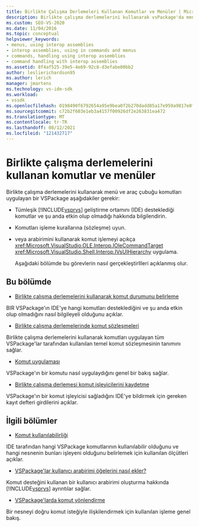 ```yaml
---
title: Birlikte Çalışma Derlemeleri Kullanan Komutlar ve Menüler | Microsoft Docs
description: Birlikte çalışma derlemelerini kullanarak vsPackage'da menü ve araç çubuğu komutları uygulanırken tamamlanması gereken görevler hakkında bilgi öğrenin.
ms.custom: SEO-VS-2020
ms.date: 11/04/2016
ms.topic: conceptual
helpviewer_keywords:
- menus, using interop assemblies
- interop assemblies, using in commands and menus
- commands, handling using interop assemblies
- command handling with interop assemblies
ms.assetid: 8f4af525-39e5-4e69-92c8-d3efabe80bb2
author: leslierichardson95
ms.author: lerich
manager: jmartens
ms.technology: vs-ide-sdk
ms.workload:
- vssdk
ms.openlocfilehash: 0198490f6792654a95e9bea0f2b270dadd85a17e959a9817e0f74165a14a11bd
ms.sourcegitcommit: c72b2f603e1eb3a4157f00926df2e263831ea472
ms.translationtype: MT
ms.contentlocale: tr-TR
ms.lasthandoff: 08/12/2021
ms.locfileid: "121432717"
---
```

# <a name="commands-and-menus-that-use-interop-assemblies"></a>Birlikte çalışma derlemelerini kullanan komutlar ve menüler
Birlikte çalışma derlemelerini kullanarak menü ve araç çubuğu komutları uygulayan bir VSPackage aşağıdakiler gerekir:

- Tümleşik [!INCLUDE[vsprvs](../../code-quality/includes/vsprvs_md.md)] geliştirme ortamını (IDE) desteklediği komutlar ve şu anda etkin olup olmadığı hakkında bilgilendirin.

- Komutları işleme kurallarına (sözleşme) uyun.

- veya arabirimini kullanarak komut işlemeyi açıkça <xref:Microsoft.VisualStudio.OLE.Interop.IOleCommandTarget> <xref:Microsoft.VisualStudio.Shell.Interop.IVsUIHierarchy> uygulama.

  Aşağıdaki bölümde bu görevlerin nasıl gerçekleştirllleri açıklanmış olur.

## <a name="in-this-section"></a>Bu bölümde
- [Birlikte çalışma derlemelerini kullanarak komut durumunu belirleme](../../extensibility/internals/determining-command-status-by-using-interop-assemblies.md)

 BIR VSPackage'ın IDE'ye hangi komutları desteklediğini ve şu anda etkin olup olmadığını nasıl bilgileyeli olduğunu açıklar.

- [Birlikte çalışma derlemelerinde komut sözleşmeleri](../../extensibility/internals/command-contracts-in-interop-assemblies.md)

 Birlikte çalışma derlemelerini kullanarak komutları uygulayan tüm VSPackage'lar tarafından kullanılan temel komut sözleşmesinin tanımını sağlar.

- [Komut uygulaması](../../extensibility/internals/command-implementation.md)

 VSPackage'ın bir komutu nasıl uygulaydığını genel bir bakış sağlar.

- [Birlikte çalışma derlemesi komut işleyicilerini kaydetme](../../extensibility/internals/registering-interop-assembly-command-handlers.md)

 VSPackage'ın bir komut işleyicisi sağladığını IDE'ye bildirmek için gereken kayıt defteri girdilerini açıklar.

## <a name="related-sections"></a>İlgili bölümler
- [Komut kullanılabilirliği](../../extensibility/internals/command-availability.md)

 IDE tarafından hangi VSPackage komutlarının kullanılabilir olduğunu ve hangi nesnenin bunları işleyeni olduğunu belirlemek için kullanılan ölçütleri açıklar.

- [VSPackage'lar kullanıcı arabirimi öğelerini nasıl ekler?](../../extensibility/internals/how-vspackages-add-user-interface-elements.md)

 Komut desteğini kullanan bir kullanıcı arabirimi oluşturma hakkında [!INCLUDE[vsprvs](../../code-quality/includes/vsprvs_md.md)] ayrıntılar sağlar.

- [VSPackage'larda komut yönlendirme](../../extensibility/internals/command-routing-in-vspackages.md)

 Bir nesneyi doğru komut isteğiyle ilişkilendirmek için kullanılan işleme genel bakış.
